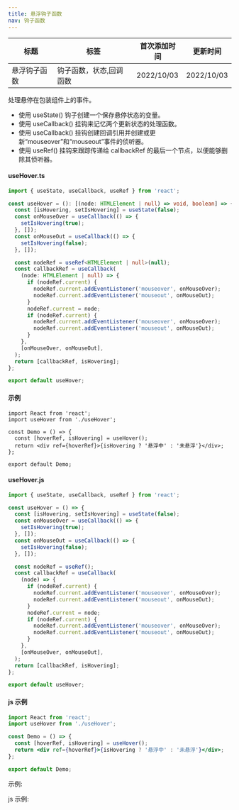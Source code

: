 ```yaml
---
title: 悬浮钩子函数
nav: 钩子函数
---
```


| 标题         | 标签                    | 首次添加时间 | 更新时间   |
| ------------ | ----------------------- | ------------ | ---------- |
| 悬浮钩子函数 | 钩子函数，状态,回调函数 | 2022/10/03   | 2022/10/03 |

处理悬停在包装组件上的事件。

- 使用 useState() 钩子创建一个保存悬停状态的变量。
- 使用 useCallback() 挂钩来记忆两个更新状态的处理函数。
- 使用 useCallback() 挂钩创建回调引用并创建或更新“mouseover”和“mouseout”事件的侦听器。
- 使用 useRef() 挂钩来跟踪传递给 callbackRef 的最后一个节点，以便能够删除其侦听器。

#### useHover.ts

```ts
import { useState, useCallback, useRef } from 'react';

const useHover = (): [(node: HTMLElement | null) => void, boolean] => {
  const [isHovering, setIsHovering] = useState(false);
  const onMouseOver = useCallback(() => {
    setIsHovering(true);
  }, []);
  const onMouseOut = useCallback(() => {
    setIsHovering(false);
  }, []);

  const nodeRef = useRef<HTMLElement | null>(null);
  const callbackRef = useCallback(
    (node: HTMLElement | null) => {
      if (nodeRef.current) {
        nodeRef.current.addEventListener('mouseover', onMouseOver);
        nodeRef.current.addEventListener('mouseout', onMouseOut);
      }
      nodeRef.current = node;
      if (nodeRef.current) {
        nodeRef.current.addEventListener('mouseover', onMouseOver);
        nodeRef.current.addEventListener('mouseout', onMouseOut);
      }
    },
    [onMouseOver, onMouseOut],
  );
  return [callbackRef, isHovering];
};

export default useHover;
```

#### 示例

```tsx | pure
import React from 'react';
import useHover from './useHover';

const Demo = () => {
  const [hoverRef, isHovering] = useHover();
  return <div ref={hoverRef}>{isHovering ? '悬浮中' : '未悬浮'}</div>;
};

export default Demo;
```

#### useHover.js

```js
import { useState, useCallback, useRef } from 'react';

const useHover = () => {
  const [isHovering, setIsHovering] = useState(false);
  const onMouseOver = useCallback(() => {
    setIsHovering(true);
  }, []);
  const onMouseOut = useCallback(() => {
    setIsHovering(false);
  }, []);

  const nodeRef = useRef();
  const callbackRef = useCallback(
    (node) => {
      if (nodeRef.current) {
        nodeRef.current.addEventListener('mouseover', onMouseOver);
        nodeRef.current.addEventListener('mouseout', onMouseOut);
      }
      nodeRef.current = node;
      if (nodeRef.current) {
        nodeRef.current.addEventListener('mouseover', onMouseOver);
        nodeRef.current.addEventListener('mouseout', onMouseOut);
      }
    },
    [onMouseOver, onMouseOut],
  );
  return [callbackRef, isHovering];
};

export default useHover;
```

#### js 示例

```jsx | pure
import React from 'react';
import useHover from './useHover';

const Demo = () => {
  const [hoverRef, isHovering] = useHover();
  return <div ref={hoverRef}>{isHovering ? '悬浮中' : '未悬浮'}</div>;
};

export default Demo;
```

示例:

<code src="./Demo.zh-CN.tsx" id="hoverTsDemoZH"></code>

js 示例:

<code src="./js/Demo.zh-CN.jsx" id="hoverJsDemoZH"></code>
